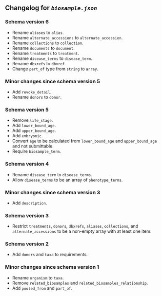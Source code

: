 ## Changelog for *`biosample.json`*

### Schema version 6

* Rename `aliases` to `alias`.
* Rename `alternate_accessions` to `alternate_accession`.
* Rename `collections` to `collection`.
* Rename `documents` to `document`.
* Rename `treatments` to `treatment`.
* Rename `disease_terms` to `disease_term`.
* Rename `dbxrefs` to `dbxref`.
* Change `part_of` type from `string` to `array`.

### Minor changes since schema version 5
* Add `revoke_detail`.
* Rename `donors` to `donor`.

### Schema version 5

* Remove `life_stage`.
* Add `lower_bound_age`.
* Add `upper_bound_age`.
* Add `embryonic`.
* Convert `age` to be calculated from `lower_bound_age` and `upper_bound_age` and not submittable.
* Require `biosample_term`.

### Schema version 4

* Rename `disease_term` to `disease_terms`.
* Allow `disease_terms` to be an array of `phenotype_terms`.

### Minor changes since schema version 3

* Add `description`.

### Schema version 3

* Restrict `treatments`, `donors`, `dbxrefs`, `aliases`, `collections`, and `alternate_accessions` to be a non-empty array with at least one item.

### Schema version 2

* Add `donors` and `taxa` to requirements.

### Minor changes since schema version 1

* Rename `organism` to `taxa`.
* Remove `related_biosamples` and `related_biosamples_relationship`.
* Add `pooled_from` and `part_of`.
